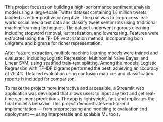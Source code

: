 This project focuses on building a high-performance sentiment analysis model using a large-scale Twitter dataset containing 1.6 million tweets labeled as either positive or negative. The goal was to preprocess real-world social media text data and classify tweet sentiments using traditional machine learning techniques. The dataset underwent rigorous cleaning including stopword removal, lemmatization, and lowercasing. Features were extracted using the TF-IDF vectorization method, incorporating both unigrams and bigrams for richer representation.

After feature extraction, multiple machine learning models were trained and evaluated, including Logistic Regression, Multinomial Naive Bayes, and Linear SVM, using stratified train-test splitting. Among the models, Logistic Regression with TF-IDF bigrams performed the best, achieving an accuracy of 79.4%. Detailed evaluation using confusion matrices and classification reports is included for comparison.

To make the project more interactive and accessible, a Streamlit web application was developed that allows users to input any text and get real-time sentiment predictions. The app is lightweight, fast, and replicates the final model's behavior. This project demonstrates end-to-end implementation — from preprocessing and modeling to evaluation and deployment — using interpretable and scalable ML tools.
